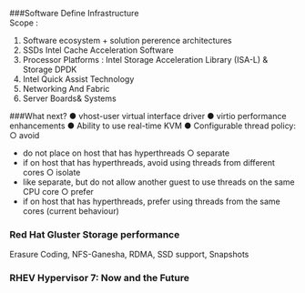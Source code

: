 
###Software Define Infrastructure  
Scope : 
1. Software ecosystem + solution pererence architectures 
2. SSDs Intel Cache Acceleration Software
3. Processor Platforms : Intel Storage Acceleration Library (ISA-L) & Storage DPDK
4. Intel Quick Assist Technology
5. Networking And Fabric 
6. Server Boards& Systems

###What next?
● vhost-user virtual interface driver
● virtio  performance enhancements
● Ability to use real-time KVM
● Configurable  thread policy:
○ avoid
 - do not place on host that has hyperthreads
○ separate
 - if on host that has hyperthreads, avoid using threads from different cores
○ isolate
 - like separate, but do not allow another guest to use threads on the same CPU core
○ prefer
 - if on host that has hyperthreads, prefer using threads from the same cores (current behaviour)

### Red Hat Gluster Storage performance
Erasure Coding, NFS-Ganesha, RDMA, SSD support, Snapshots

### RHEV Hypervisor 7: Now and the Future


